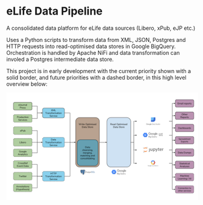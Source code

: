 # eLife Data Pipeline
A consolidated data platform for eLife data sources (Libero, xPub, eJP etc.)

Uses a Python scripts to transform data from XML, JSON, Postgres and HTTP requests into read-optimised data stores in Google BigQuery. Orchestration is handled by Apache NiFi and data transformation can involed a Postgres intermediate data store.

This project is in early development with the current priority shown with a solid border, and future priorities with a dashed border, in this high level overview below:

![alt text](./Data%20Consolidation%20Pipeline%20Overview.svg "Data Pipeline High Level Overview")
